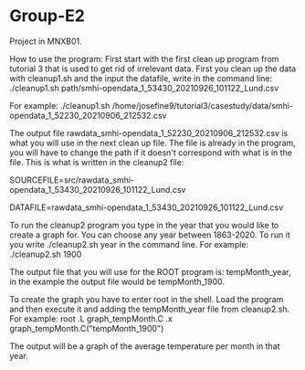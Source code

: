 # Group-E2
Project in MNXB01.

How to use the program: 
First start with the first clean up program from tutorial 3 that is used to get rid of irrelevant data.
First you clean up the data with cleanup1.sh and the input the datafile, write in the command line: ./cleanup1.sh path/smhi-opendata_1_53430_20210926_101122_Lund.csv

For example: ./cleanup1.sh /home/josefine9/tutorial3/casestudy/data/smhi-opendata_1_52230_20210906_212532.csv

The output file rawdata_smhi-opendata_1_52230_20210906_212532.csv is what you will use in the next clean up file.
The file is already in the program, you will have to change the path if it doesn't correspond with what is in the file. This is what is written in the cleanup2 file:

SOURCEFILE=src/rawdata_smhi-opendata_1_53430_20210926_101122_Lund.csv

DATAFILE=rawdata_smhi-opendata_1_53430_20210926_101122_Lund.csv

To run the cleanup2 program you type in the year that you would like to create a graph for. You can choose any year between 1863-2020.
To run it you write ./cleanup2.sh year in the command line.
For example: ./cleanup2.sh 1900

The output file that you will use for the ROOT program is: tempMonth_year, in the example the output file would be tempMonth_1900.

To create the graph you have to enter root in the shell. Load the program and then execute it and adding the tempMonth_year file from cleanup2.sh.
For example:
root
.L graph_tempMonth.C
.x graph_tempMonth.C("tempMonth_1900")

The output will be a graph of the average temperature per month in that year.

